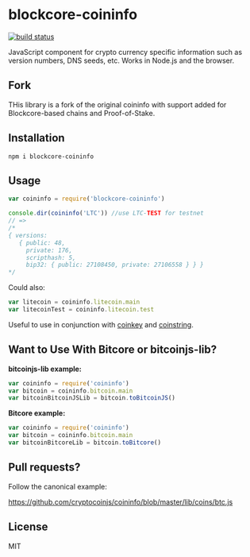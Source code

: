 blockcore-coininfo
========

[![build status](https://api.travis-ci.org/cryptocoinjs/coininfo.svg)](http://travis-ci.org/cryptocoinjs/coininfo)

JavaScript component for crypto currency specific information such as version numbers, DNS seeds, etc.
Works in Node.js and the browser.

Fork
----
THis library is a fork of the original coininfo with support added for Blockcore-based chains and Proof-of-Stake.

Installation
------------

    npm i blockcore-coininfo


Usage
-----

```js
var coininfo = require('blockcore-coininfo')

console.dir(coininfo('LTC')) //use LTC-TEST for testnet
// =>
/*
{ versions:
   { public: 48,
     private: 176,
     scripthash: 5,
     bip32: { public: 27108450, private: 27106558 } } }
*/
```

Could also:

```js
var litecoin = coininfo.litecoin.main
var litecoinTest = coininfo.litecoin.test
```

Useful to use in conjunction with [coinkey](https://github.com/cryptocoinjs/coinkey) and [coinstring](https://github.com/cryptocoinjs/coinstring).


Want to Use With Bitcore or bitcoinjs-lib?
-----------------------------------------

**bitcoinjs-lib example:**

```js
var coininfo = require('coininfo')
var bitcoin = coininfo.bitcoin.main
var bitcoinBitcoinJSLib = bitcoin.toBitcoinJS()
```

**Bitcore example:**

```js
var coininfo = require('coininfo')
var bitcoin = coininfo.bitcoin.main
var bitcoinBitcoreLib = bitcoin.toBitcore()
```


Pull requests?
--------------

Follow the canonical example:

https://github.com/cryptocoinjs/coininfo/blob/master/lib/coins/btc.js


License
-------

MIT
